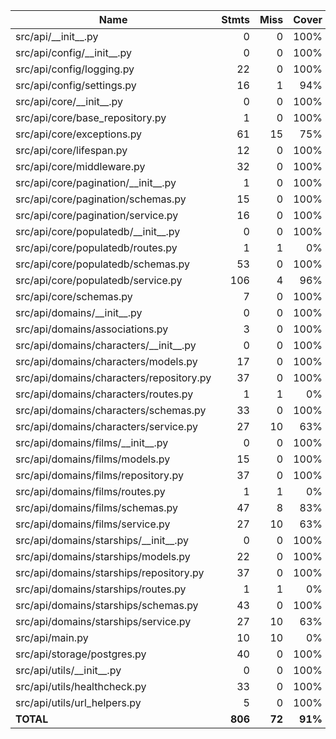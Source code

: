 | Name                                       |    Stmts |     Miss |   Cover |
|------------------------------------------- | -------: | -------: | ------: |
| src/api/\_\_init\_\_.py                    |        0 |        0 |    100% |
| src/api/config/\_\_init\_\_.py             |        0 |        0 |    100% |
| src/api/config/logging.py                  |       22 |        0 |    100% |
| src/api/config/settings.py                 |       16 |        1 |     94% |
| src/api/core/\_\_init\_\_.py               |        0 |        0 |    100% |
| src/api/core/base\_repository.py           |        1 |        0 |    100% |
| src/api/core/exceptions.py                 |       61 |       15 |     75% |
| src/api/core/lifespan.py                   |       12 |        0 |    100% |
| src/api/core/middleware.py                 |       32 |        0 |    100% |
| src/api/core/pagination/\_\_init\_\_.py    |        1 |        0 |    100% |
| src/api/core/pagination/schemas.py         |       15 |        0 |    100% |
| src/api/core/pagination/service.py         |       16 |        0 |    100% |
| src/api/core/populatedb/\_\_init\_\_.py    |        0 |        0 |    100% |
| src/api/core/populatedb/routes.py          |        1 |        1 |      0% |
| src/api/core/populatedb/schemas.py         |       53 |        0 |    100% |
| src/api/core/populatedb/service.py         |      106 |        4 |     96% |
| src/api/core/schemas.py                    |        7 |        0 |    100% |
| src/api/domains/\_\_init\_\_.py            |        0 |        0 |    100% |
| src/api/domains/associations.py            |        3 |        0 |    100% |
| src/api/domains/characters/\_\_init\_\_.py |        0 |        0 |    100% |
| src/api/domains/characters/models.py       |       17 |        0 |    100% |
| src/api/domains/characters/repository.py   |       37 |        0 |    100% |
| src/api/domains/characters/routes.py       |        1 |        1 |      0% |
| src/api/domains/characters/schemas.py      |       33 |        0 |    100% |
| src/api/domains/characters/service.py      |       27 |       10 |     63% |
| src/api/domains/films/\_\_init\_\_.py      |        0 |        0 |    100% |
| src/api/domains/films/models.py            |       15 |        0 |    100% |
| src/api/domains/films/repository.py        |       37 |        0 |    100% |
| src/api/domains/films/routes.py            |        1 |        1 |      0% |
| src/api/domains/films/schemas.py           |       47 |        8 |     83% |
| src/api/domains/films/service.py           |       27 |       10 |     63% |
| src/api/domains/starships/\_\_init\_\_.py  |        0 |        0 |    100% |
| src/api/domains/starships/models.py        |       22 |        0 |    100% |
| src/api/domains/starships/repository.py    |       37 |        0 |    100% |
| src/api/domains/starships/routes.py        |        1 |        1 |      0% |
| src/api/domains/starships/schemas.py       |       43 |        0 |    100% |
| src/api/domains/starships/service.py       |       27 |       10 |     63% |
| src/api/main.py                            |       10 |       10 |      0% |
| src/api/storage/postgres.py                |       40 |        0 |    100% |
| src/api/utils/\_\_init\_\_.py              |        0 |        0 |    100% |
| src/api/utils/healthcheck.py               |       33 |        0 |    100% |
| src/api/utils/url\_helpers.py              |        5 |        0 |    100% |
|                                  **TOTAL** |  **806** |   **72** | **91%** |
